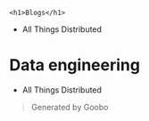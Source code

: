 
    <h1>Blogs</h1>
<ul>
<li>All Things Distributed</li>
</ul>
<h1>Data engineering</h1>
<ul>
<li>All Things Distributed</li>
</ul>
<blockquote>
<p>Generated by Goobo</p>
</blockquote>
